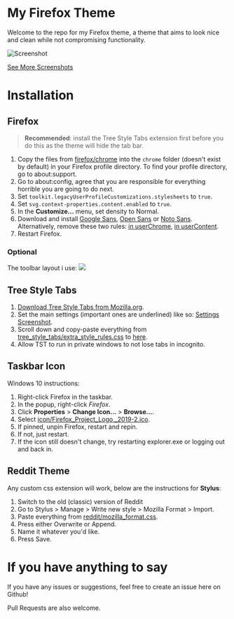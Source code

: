 # My Firefox Theme
 
Welcome to the repo for my Firefox theme, a theme that aims to look nice and clean while not compromising functionality.

![Screenshot](https://raw.githubusercontent.com/not-holar/my_firefox_theme/main/screenshots/screenshot.png)

[See More Screenshots](SCREENSHOTS.md)

# Installation

## Firefox

> **Recommended**: install the Tree Style Tabs extension first before you do this as the theme will hide the tab bar.

1. Copy the files from [firefox/chrome](firefox/chrome) into the ```chrome``` folder (doesn't exist by default) in your Firefox profile directory. To find your profile directory, go to about:support.
2. Go to about:config, agree that you are responsible for everything horrible you are going to do next.
3. Set ```toolkit.legacyUserProfileCustomizations.stylesheets``` to ```true```.
4. Set ```svg.context-properties.content.enabled``` to ```true```.
5. In the **Customize...** menu, set density to Normal.
6. Download and install [Google Sans](https://www.google.com/search?q=Google+Sans), [Open Sans](https://www.google.com/search?q=Open+Sans) or [Noto Sans](https://www.google.com/search?q=Noto+Sans). Alternatively, remove these two rules: [in userChrome](https://github.com/not-holar/my_firefox_theme/blob/7a2d0e4ec371a283d10a42515422af001ba5b18d/firefox/chrome/userChrome.css#L1-L5), [in userContent](https://github.com/not-holar/my_firefox_theme/blob/7a2d0e4ec371a283d10a42515422af001ba5b18d/firefox/chrome/userContent.css#L7-L9).
7. Restart Firefox.

### Optional

The toolbar layout i use:
![](https://raw.githubusercontent.com/not-holar/my_firefox_theme/main/firefox/toolbar_layout.png)

## Tree Style Tabs

1. [Download Tree Style Tabs from Mozilla.org](https://addons.mozilla.org/en-US/firefox/addon/tree-style-tab/).
2. Set the main settings (important ones are underlined) like so: [Settings Screenshot](https://raw.githubusercontent.com/not-holar/my_firefox_theme/main/tree_style_tabs/settings.png).
3. Scroll down and copy-paste everything from [tree_style_tabs/extra_style_rules.css](tree_style_tabs/extra_style_rules.css) to [here](https://raw.githubusercontent.com/not-holar/my_firefox_theme/main/tree_style_tabs/put_css_here.png).
4. Allow TST to run in private windows to not lose tabs in incognito.

## Taskbar Icon

Windows 10 instructions:
1. Right-click Firefox in the taskbar.
2. In the popup, right-click *Firefox*.
3. Click **Properties** > **Change Icon...** > **Browse...**.
4. Select [icon/Firefox_Project_Logo,_2019-2.ico](icon/Firefox_Project_Logo,_2019-2.ico).
5. If pinned, unpin Firefox, restart and repin.
6. If not, just restart.
7. If the icon still doesn't change, try restarting explorer.exe or logging out and back in.

## Reddit Theme

Any custom css extension will work, below are the instructions for **Stylus**:

1. Switch to the old (classic) version of Reddit
2. Go to Stylus > Manage > Write new style > Mozilla Format > Import.
3. Paste everything from [reddit/mozilla_format.css](reddit/mozilla_format.css).
4. Press either Overwrite or Append.
5. Name it whatever you'd like.
6. Press Save.

# If you have anything to say

If you have any issues or suggestions, feel free to create an issue here on Github!

Pull Requests are also welcome.
